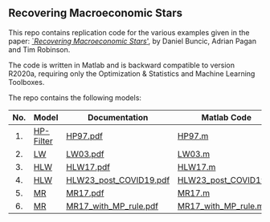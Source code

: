## Recovering Macroeconomic Stars
This repo contains replication code for the various examples given in the paper: 
[`*Recovering Macroeconomic Stars*'](https://cama.crawford.anu.edu.au/publication/cama-working-paper-series/21468/recovering-stars-macroeconomics), by Daniel Buncic, Adrian Pagan and Tim Robinson.

The code is written in Matlab and is backward compatible to version R2020a, requiring only the Optimization & 
Statistics and Machine Learning Toolboxes.      

The repo contains the following models:


|No.  | Model                                   | Documentation                                                     | Matlab Code                                      
| :-: | -----------------------------           | ------------------------------------------                        | ------------------------------------------       
| 1.  | [HP-Filter](./models/HP-Filter/)        | [HP97.pdf](./models/HP-Filter/HP97.pdf)                           | [HP97.m](./models/HP-Filter/HP97.m)              
| 2.  | [LW](./models/LW/)                      | [LW03.pdf](./models/LW/LW03.pdf)                                  | [LW03.m](./models/LW/LW03.m)                     
| 3.  | [HLW](./models/HLW/)                    | [HLW17.pdf](./models/HLW/HLW17.pdf)                               | [HLW17.m](./models/HLW/HLW17.m)                     
| 4.  | [HLW](./models/HLW/)                    | [HLW23_post_COVID19.pdf](./models/HLW/HLW23_post_COVID19.pdf)     | [HLW23_post_COVID19.m](./models/HLW/HLW23_post_COVID19.m) 
| 5.  | [MR](./models/MR/)                      | [MR17.pdf](./models/MR/MR17.pdf)                                  | [MR17.m](./models/MR/MR17.m) 
| 6.  | [MR](./models/MR/)                      | [MR17_with_MP_rule.pdf](./models/MR/MR17_with_MP_rule.pdf)        | [MR17_with_MP_rule.m](./models/MR/MR17_with_MP_rule.m) 

<!-- 1. [HP-Filter](./HP-Filter/)
    - [Documentation HP97.pdf](./HP-Filter/HP97.pdf)
    - [Matlab File HP97.m](./HP-Filter/HP97.m)

2. Clark UC Model:
    - [Clark83.m](har) -->

 

<!-- | 2.  | [Clark-UC](./models/Clark-UC/)       | [Clark87.pdf](./models/Clark-UC/Clark87.pdf)     | [Clark87.m](./models/Clark-UC/Clark87.m)         | -->
 

